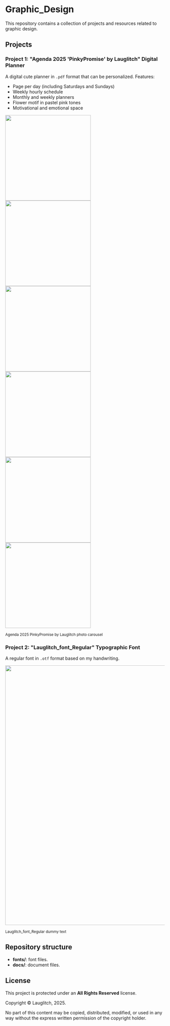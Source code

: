 # Graphic_Design

This repository contains a collection of projects and resources related to graphic design.

## Projects

### Project 1: "Agenda 2025 'PinkyPromise' by Lauglitch" Digital Planner

A digital cute planner in `.pdf` format that can be personalized.
Features:
* Page per day (including Saturdays and Sundays)
* Weekly hourly schedule
* Monthly and weekly planners
* Flower motif in pastel pink tones
* Motivational and emotional space


<img src="https://github.com/user-attachments/assets/674b2783-41a6-419b-abe3-2a68aeb1a06a" width="270">
<img src="https://github.com/user-attachments/assets/162818e8-6935-4572-bde8-517158a5dc61" width="270">
<img src="https://github.com/user-attachments/assets/fadc8409-654e-491a-8974-89bbeca1c70f" width="270">
<img src="https://github.com/user-attachments/assets/9729a481-9df0-4709-8440-744b0607d24a" width="270">
<img src="https://github.com/user-attachments/assets/081229ce-e82a-4d1a-9848-501ac2997bf7" width="270">
<img src="https://github.com/user-attachments/assets/2b75c388-780c-4513-859f-96d9428fbb24" width="270">

<sub>Agenda 2025 PinkyPromise by Lauglitch photo carousel </sub>

### Project 2: "Lauglitch_font_Regular" Typographic Font

A regular font in `.otf` format based on my handwriting.

<img src="https://github.com/user-attachments/assets/0895ed66-7f0e-4340-8202-6085d0dbe353" width="820">

<sub>Lauglitch_font_Regular dummy text </sub>


## Repository structure

- **fonts/**: font files.
- **docs/**: document files.


## License
This project is protected under an **All Rights Reserved** license.

Copyright © Lauglitch, 2025.

No part of this content may be copied, distributed, modified, or used in any way without the express written permission of the copyright holder.


